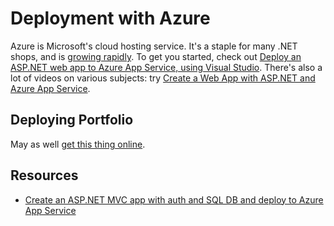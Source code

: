 # Deployment with Azure

Azure is Microsoft's cloud hosting service. It's a staple for many .NET shops, and is [growing rapidly](http://venturebeat.com/2016/07/19/microsoft-reports-22-6-billion-in-q4-2016-revenue-965-million-from-surface/). To get you started, check out [Deploy an ASP.NET web app to Azure App Service, using Visual Studio](https://azure.microsoft.com/en-gb/documentation/articles/web-sites-dotnet-get-started/). There's also a lot of videos on various subjects: try [Create a Web App with ASP.NET and Azure App Service](https://azure.microsoft.com/en-us/documentation/videos/create-a-web-app-with-aspnet-and-azure-app-service/).


## Deploying Portfolio

May as well [get this thing online](portfolio/deployment.md).


## Resources

 - [Create an ASP.NET MVC app with auth and SQL DB and deploy to Azure App Service](https://azure.microsoft.com/en-us/documentation/articles/web-sites-dotnet-deploy-aspnet-mvc-app-membership-oauth-sql-database/)
